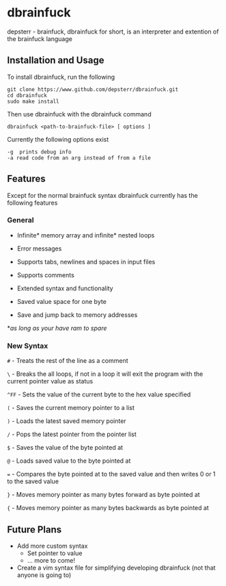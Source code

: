 # dbrainfuck
depsterr - brainfuck, dbrainfuck for short, is an interpreter and extention of the brainfuck language

## Installation and Usage

To install dbrainfuck, run the following
```shell
git clone https://www.github.com/depsterr/dbrainfuck.git
cd dbrainfuck
sudo make install
```

Then use dbrainfuck with the dbrainfuck command
```shell
dbrainfuck <path-to-brainfuck-file> [ options ]
```

Currently the following options exist
```
-g	prints debug info
-a read code from an arg instead of from a file
```

## Features

Except for the normal brainfuck syntax dbrainfuck currently has the following features

### General

* Infinite\* memory array and infinite\* nested loops

* Error messages

* Supports tabs, newlines and spaces in input files

* Supports comments

* Extended syntax and functionality

* Saved value space for one byte

* Save and jump back to memory addresses

\**as long as your have ram to spare*

### New Syntax

`#` - Treats the rest of the line as a comment

`\` - Breaks the all loops, if not in a loop it will exit the program with the current pointer value as status

`^FF` - Sets the value of the current byte to the hex value specified

`(` - Saves the current memory pointer to a list

`)` - Loads the latest saved memory pointer

`/` - Pops the latest pointer from the pointer list

`$` - Saves the value of the byte pointed at

`@` - Loads saved value to the byte pointed at

`=` - Compares the byte pointed at to the saved value and then writes 0 or 1 to the saved value

`}` - Moves memory pointer as many bytes forward as byte pointed at

`{` - Moves memory pointer as many bytes backwards as byte pointed at

## Future Plans

* Add more custom syntax
  * Set pointer to value
  * ... more to come!
* Create a vim syntax file for simplifying developing dbrainfuck (not that anyone is going to)
